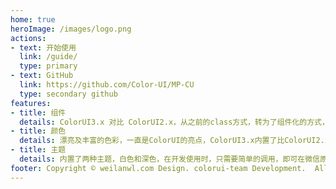 ```yaml
---
home: true
heroImage: /images/logo.png
actions:
- text: 开始使用
  link: /guide/
  type: primary
- text: GitHub
  link: https://github.com/Color-UI/MP-CU
  type: secondary github
features:
- title: 组件
  details: ColorUI3.x 对比 ColorUI2.x，从之前的class方式，转为了组件化的方式，并提供了丰富的自定义参数以及插槽
- title: 颜色
  details: 漂亮及丰富的色彩，一直是ColorUI的亮点，ColorUI3.x内置了比ColorUI2.x更多的预设颜色（普通色、渐变色等）
- title: 主题
  details: 内置了两种主题，白色和深色，在开发使用时，只需要简单的调用，即可在微信原生小程序上拥有全局主题功能
footer: Copyright © weilanwl.com Design. colorui-team Development.  All Rights Reservecd
---
```


